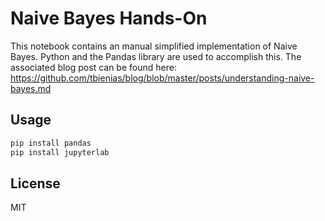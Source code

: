 # Naive Bayes Hands-On #

This notebook contains an manual simplified implementation of Naive Bayes.
Python and the Pandas library are used to accomplish this.
The associated blog post can be found here: 
https://github.com/tbienias/blog/blob/master/posts/understanding-naive-bayes.md

## Usage ##

```bash
pip install pandas
pip install jupyterlab
```

## License ##

MIT
